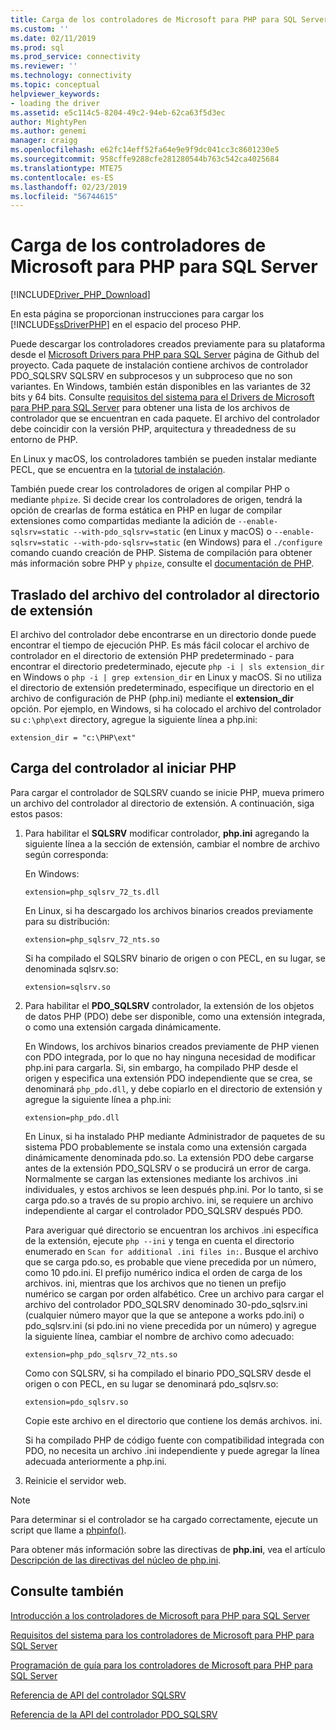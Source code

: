 ```yaml
---
title: Carga de los controladores de Microsoft para PHP para SQL Server | Microsoft Docs
ms.custom: ''
ms.date: 02/11/2019
ms.prod: sql
ms.prod_service: connectivity
ms.reviewer: ''
ms.technology: connectivity
ms.topic: conceptual
helpviewer_keywords:
- loading the driver
ms.assetid: e5c114c5-8204-49c2-94eb-62ca63f5d3ec
author: MightyPen
ms.author: genemi
manager: craigg
ms.openlocfilehash: e62fc14eff52fa64e9e9f9dc041cc3c8601230e5
ms.sourcegitcommit: 958cffe9288cfe281280544b763c542ca4025684
ms.translationtype: MTE75
ms.contentlocale: es-ES
ms.lasthandoff: 02/23/2019
ms.locfileid: "56744615"
---
```

# <a name="loading-the-microsoft-drivers-for-php-for-sql-server"></a>Carga de los controladores de Microsoft para PHP para SQL Server
[!INCLUDE[Driver_PHP_Download](../../includes/driver_php_download.md)]

En esta página se proporcionan instrucciones para cargar los [!INCLUDE[ssDriverPHP](../../includes/ssdriverphp_md.md)] en el espacio del proceso PHP.  
  
Puede descargar los controladores creados previamente para su plataforma desde el [Microsoft Drivers para PHP para SQL Server](https://github.com/Microsoft/msphpsql/releases) página de Github del proyecto. Cada paquete de instalación contiene archivos de controlador PDO_SQLSRV SQLSRV en subprocesos y un subproceso que no son variantes. En Windows, también están disponibles en las variantes de 32 bits y 64 bits. Consulte [requisitos del sistema para el Drivers de Microsoft para PHP para SQL Server](../../connect/php/system-requirements-for-the-php-sql-driver.md) para obtener una lista de los archivos de controlador que se encuentran en cada paquete. El archivo del controlador debe coincidir con la versión PHP, arquitectura y threadedness de su entorno de PHP.

En Linux y macOS, los controladores también se pueden instalar mediante PECL, que se encuentra en la [tutorial de instalación](../../connect/php/installation-tutorial-linux-mac.md).

También puede crear los controladores de origen al compilar PHP o mediante `phpize`. Si decide crear los controladores de origen, tendrá la opción de crearlas de forma estática en PHP en lugar de compilar extensiones como compartidas mediante la adición de `--enable-sqlsrv=static --with-pdo_sqlsrv=static` (en Linux y macOS) o `--enable-sqlsrv=static --with-pdo-sqlsrv=static` (en Windows) para el `./configure` comando cuando creación de PHP. Sistema de compilación para obtener más información sobre PHP y `phpize`, consulte el [documentación de PHP](http://php.net/manual/install.php).
  
## <a name="moving-the-driver-file-into-your-extension-directory"></a>Traslado del archivo del controlador al directorio de extensión  
El archivo del controlador debe encontrarse en un directorio donde puede encontrar el tiempo de ejecución PHP. Es más fácil colocar el archivo de controlador en el directorio de extensión PHP predeterminado - para encontrar el directorio predeterminado, ejecute `php -i | sls extension_dir` en Windows o `php -i | grep extension_dir` en Linux y macOS. Si no utiliza el directorio de extensión predeterminado, especifique un directorio en el archivo de configuración de PHP (php.ini) mediante el **extension_dir** opción. Por ejemplo, en Windows, si ha colocado el archivo del controlador su `c:\php\ext` directory, agregue la siguiente línea a php.ini:
  
```  
extension_dir = "c:\PHP\ext"  
```

## <a name="loading-the-driver-at-php-startup"></a>Carga del controlador al iniciar PHP  
Para cargar el controlador de SQLSRV cuando se inicie PHP, mueva primero un archivo del controlador al directorio de extensión. A continuación, siga estos pasos:  
  
1.  Para habilitar el **SQLSRV** modificar controlador, **php.ini** agregando la siguiente línea a la sección de extensión, cambiar el nombre de archivo según corresponda:  
  
    En Windows: 
    ```  
    extension=php_sqlsrv_72_ts.dll  
    ```  
    En Linux, si ha descargado los archivos binarios creados previamente para su distribución: 
    ```  
    extension=php_sqlsrv_72_nts.so  
    ```
    Si ha compilado el SQLSRV binario de origen o con PECL, en su lugar, se denominada sqlsrv.so:
    ```
    extension=sqlsrv.so
    ```
  
2.  Para habilitar el **PDO_SQLSRV** controlador, la extensión de los objetos de datos PHP (PDO) debe ser disponible, como una extensión integrada, o como una extensión cargada dinámicamente.

    En Windows, los archivos binarios creados previamente de PHP vienen con PDO integrada, por lo que no hay ninguna necesidad de modificar php.ini para cargarla. Si, sin embargo, ha compilado PHP desde el origen y especifica una extensión PDO independiente que se crea, se denominará `php_pdo.dll`, y debe copiarlo en el directorio de extensión y agregue la siguiente línea a php.ini:  
    ```
    extension=php_pdo.dll  
    ```
    En Linux, si ha instalado PHP mediante Administrador de paquetes de su sistema PDO probablemente se instala como una extensión cargada dinámicamente denominada pdo.so. La extensión PDO debe cargarse antes de la extensión PDO_SQLSRV o se producirá un error de carga. Normalmente se cargan las extensiones mediante los archivos .ini individuales, y estos archivos se leen después php.ini. Por lo tanto, si se carga pdo.so a través de su propio archivo. ini, se requiere un archivo independiente al cargar el controlador PDO_SQLSRV después PDO. 

    Para averiguar qué directorio se encuentran los archivos .ini específica de la extensión, ejecute `php --ini` y tenga en cuenta el directorio enumerado en `Scan for additional .ini files in:`. Busque el archivo que se carga pdo.so, es probable que viene precedida por un número, como 10 pdo.ini. El prefijo numérico indica el orden de carga de los archivos. ini, mientras que los archivos que no tienen un prefijo numérico se cargan por orden alfabético. Cree un archivo para cargar el archivo del controlador PDO_SQLSRV denominado 30-pdo_sqlsrv.ini (cualquier número mayor que la que se antepone a works pdo.ini) o pdo_sqlsrv.ini (si pdo.ini no viene precedida por un número) y agregue la siguiente línea, cambiar el nombre de archivo como adecuado:  
    ```
    extension=php_pdo_sqlsrv_72_nts.so
    ```
    Como con SQLSRV, si ha compilado el binario PDO_SQLSRV desde el origen o con PECL, en su lugar se denominará pdo_sqlsrv.so:
    ```
    extension=pdo_sqlsrv.so
    ```
    Copie este archivo en el directorio que contiene los demás archivos. ini. 

    Si ha compilado PHP de código fuente con compatibilidad integrada con PDO, no necesita un archivo .ini independiente y puede agregar la línea adecuada anteriormente a php.ini.
  
3.  Reinicie el servidor web.  
  
> [!NOTE]  
> Para determinar si el controlador se ha cargado correctamente, ejecute un script que llame a [phpinfo()](https://php.net/manual/en/function.phpinfo.php).  
  
Para obtener más información sobre las directivas de **php.ini**, vea el artículo [Descripción de las directivas del núcleo de php.ini](https://php.net/manual/en/ini.core.php).  
  
## <a name="see-also"></a>Consulte también  
[Introducción a los controladores de Microsoft para PHP para SQL Server](../../connect/php/getting-started-with-the-php-sql-driver.md)

[Requisitos del sistema para los controladores de Microsoft para PHP para SQL Server](../../connect/php/system-requirements-for-the-php-sql-driver.md)

[Programación de guía para los controladores de Microsoft para PHP para SQL Server](../../connect/php/programming-guide-for-php-sql-driver.md)

[Referencia de API del controlador SQLSRV](../../connect/php/sqlsrv-driver-api-reference.md)

[Referencia de la API del controlador PDO_SQLSRV](../../connect/php/pdo-sqlsrv-driver-reference.md)  
  
